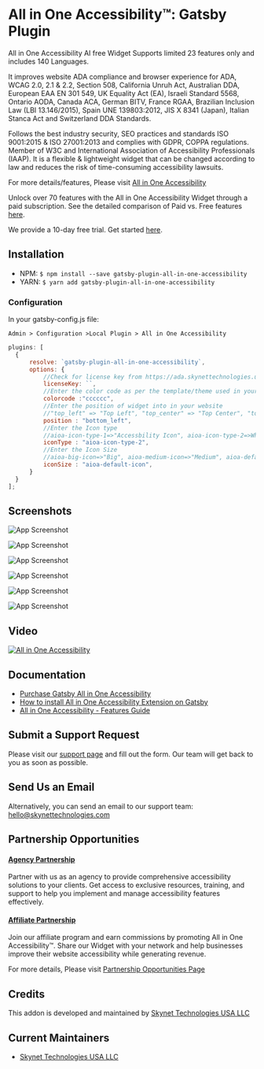 # All in One Accessibility™: Gatsby Plugin

All in One Accessibility AI free Widget Supports limited 23 features only and includes 140 Languages. 
   
It improves website ADA compliance and browser experience for ADA, WCAG 2.0, 2.1 & 2.2, Section 508, California Unruh Act, Australian DDA, European EAA EN 301 549, UK Equality Act (EA), Israeli Standard 5568, Ontario AODA, Canada ACA, German BITV, France RGAA, Brazilian Inclusion Law (LBI 13.146/2015), Spain UNE 139803:2012, JIS X 8341 (Japan), Italian Stanca Act and Switzerland DDA Standards.
   
Follows the best industry security, SEO practices and standards ISO 9001:2015 & ISO 27001:2013 and complies with GDPR, COPPA regulations. Member of W3C and International Association of Accessibility Professionals (IAAP). It is a flexible & lightweight widget that can be changed according to law and reduces the risk of time-consuming accessibility lawsuits.

For more details/features, Please visit [All in One Accessibility](https://www.skynettechnologies.com/all-in-one-accessibility)

Unlock over 70 features with the All in One Accessibility Widget through a paid subscription. See the detailed comparison of Paid vs. Free features [here](https://www.skynettechnologies.com/all-in-one-accessibility/features).

We provide a 10-day free trial. Get started [here](https://ada.skynettechnologies.us/trial-subscription?utm_source=all-in-one-accessibility&utm_medium=landing-page&utm_campaign=trial-subscription).


## Installation


- NPM: `$ npm install --save gatsby-plugin-all-in-one-accessibility`
- YARN: `$ yarn add gatsby-plugin-all-in-one-accessibility`


### Configuration

In your gatsby-config.js file:

```
Admin > Configuration >Local Plugin > All in One Accessibility
```

```javascript
plugins: [
  {
      resolve: `gatsby-plugin-all-in-one-accessibility`,
      options: {
          //Check for license key from https://ada.skynettechnologies.us/trial-subscription
          licenseKey: ``,
          //Enter the color code as per the template/theme used in your website
          colorcode :"cccccc",
          //Enter the position of widget into in your website
          //"top_left" => "Top Left", "top_center" => "Top Center", "top_right" => "Top Right", "middel_left" => "Middle Left", "middel_center" => "Middle Center", "middel_right" => "Middle Right", "bottom_left" => "Bottom Left", "bottom_center" => "Bottom Center", "bottom_right" => "Bottom Right"
          position : "bottom_left",
          //Enter the Icon type
          //aioa-icon-type-1=>"Accessbility Icon", aioa-icon-type-2=>Wheel Chair Icon, aioa-icon-type-3=>"Blind eyes icon
          iconType : "aioa-icon-type-2",
          //Enter the Icon Size
          //aioa-big-icon=>"Big", aioa-medium-icon=>"Medium", aioa-default-icon=>"Default",aioa-small-icon=>"Small",aioa-extra-small-icon=>"Extra Small"
          iconSize : "aioa-default-icon",
      }
  }
];
```

## Screenshots

![App Screenshot](https://www.skynettechnologies.com/sites/default/files/Screenshot-1.jpg?v=2)

![App Screenshot](https://www.skynettechnologies.com/sites/default/files/Screenshot-2.jpg?v=2)

![App Screenshot](https://www.skynettechnologies.com/sites/default/files/Screenshot-3.jpg?v=2)

![App Screenshot](https://www.skynettechnologies.com/sites/default/files/Screenshot-4.jpg?v=2)

![App Screenshot](https://www.skynettechnologies.com/sites/default/files/Screenshot-5.jpg?v=2)

![App Screenshot](https://www.skynettechnologies.com/sites/default/files/Screenshot-6.jpg?v=2)

## Video

[![All in One Accessibility](https://img.youtube.com/vi/czwC0PKIqkc/0.jpg)](https://www.youtube.com/watch?v=czwC0PKIqkc)

## Documentation

- [Purchase Gatsby All in One Accessibility](https://www.skynettechnologies.com/gatsby-ada-compliant-widget)
- [How to install All in One Accessibility Extension on Gatsby](https://www.skynettechnologies.com/blog/gatsby-web-accessibility-widget-installation)
- [All in One Accessibility - Features Guide](https://www.skynettechnologies.com/sites/default/files/accessibility-widget-features-list.pdf)

## Submit a Support Request

Please visit our [support page](https://www.skynettechnologies.com/report-accessibility-problem) and fill out the form. Our team will get back to you as soon as possible.

## Send Us an Email

Alternatively, you can send an email to our support team:
[hello@skynettechnologies.com](mailto:hello@skynettechnologies.com)

## Partnership Opportunities

#### [Agency Partnership](https://www.skynettechnologies.com/agency-partners)

Partner with us as an agency to provide comprehensive accessibility solutions to your clients. Get access to exclusive resources, training, and support to help you implement and manage accessibility features effectively.

#### [Affiliate Partnership](https://www.skynettechnologies.com/affiliate-partner)

Join our affiliate program and earn commissions by promoting All in One Accessibility™. Share our Widget with your network and help businesses improve their website accessibility while generating revenue.

For more details, Please visit [Partnership Opportunities Page](https://www.skynettechnologies.com/partner-program)

## Credits

This addon is developed and maintained by [Skynet Technologies USA LLC](https://www.skynettechnologies.com)

## Current Maintainers
- [Skynet Technologies USA LLC](https://github.com/skynettechnologies)
